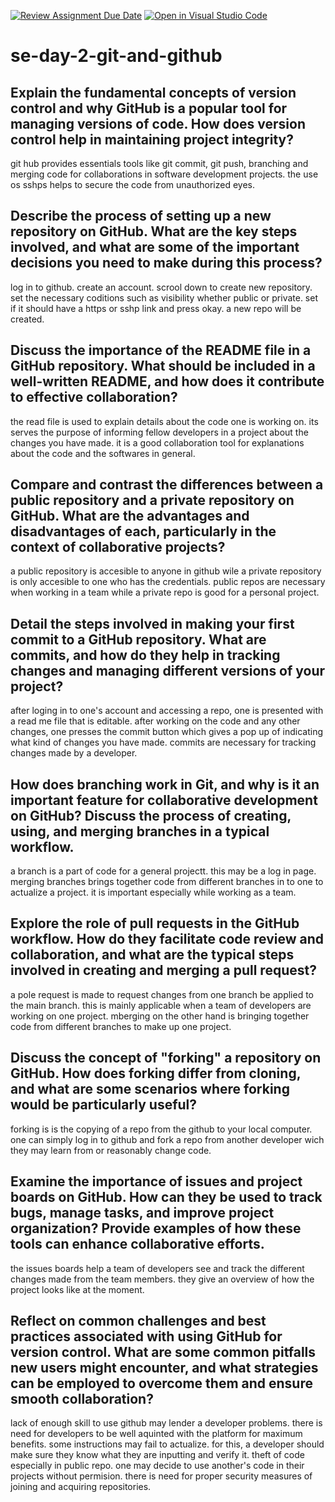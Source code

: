 [![Review Assignment Due Date](https://classroom.github.com/assets/deadline-readme-button-22041afd0340ce965d47ae6ef1cefeee28c7c493a6346c4f15d667ab976d596c.svg)](https://classroom.github.com/a/8wgCKhpZ)
[![Open in Visual Studio Code](https://classroom.github.com/assets/open-in-vscode-2e0aaae1b6195c2367325f4f02e2d04e9abb55f0b24a779b69b11b9e10269abc.svg)](https://classroom.github.com/online_ide?assignment_repo_id=15600258&assignment_repo_type=AssignmentRepo)
# se-day-2-git-and-github
## Explain the fundamental concepts of version control and why GitHub is a popular tool for managing versions of code. How does version control help in maintaining project integrity?
git hub provides essentials tools like git commit, git push, branching and merging code for collaborations in software development projects. the use os sshps helps to secure the code from unauthorized eyes.
## Describe the process of setting up a new repository on GitHub. What are the key steps involved, and what are some of the important decisions you need to make during this process?
log in to github. create an account. scrool down to create new repository. set the necessary coditions such as visibility whether public or private. set if it should have a https or sshp link and press okay. a new repo will be created.
## Discuss the importance of the README file in a GitHub repository. What should be included in a well-written README, and how does it contribute to effective collaboration?
the read file is used to explain details about the code one is working on. its serves the purpose of informing fellow developers in a project about the changes you have made. it is a good collaboration tool for explanations about the code and the softwares in general.
## Compare and contrast the differences between a public repository and a private repository on GitHub. What are the advantages and disadvantages of each, particularly in the context of collaborative projects?
a public repository is accesible to anyone in github wile a private repository is only accesible to one who has the credentials. public repos are necessary when working in a team while a private repo is good for a personal project.
## Detail the steps involved in making your first commit to a GitHub repository. What are commits, and how do they help in tracking changes and managing different versions of your project?
after loging in to one's account and accessing a repo, one is presented with a read me file that is editable. after working on the code and any other changes, one presses the commit button which gives a pop up of indicating what kind of changes you have made. commits are necessary for tracking changes made by a developer.
## How does branching work in Git, and why is it an important feature for collaborative development on GitHub? Discuss the process of creating, using, and merging branches in a typical workflow.
a branch is a part of code for a general projectt. this may be a log in page. merging branches brings together code from different branches in to one to actualize a project. it is important especially while working as a team.
## Explore the role of pull requests in the GitHub workflow. How do they facilitate code review and collaboration, and what are the typical steps involved in creating and merging a pull request?
a pole request is made to request changes from one branch be applied to the main branch. this is mainly applicable when a team of developers are working on one project. mberging on the other hand is bringing together code from different branches to make up one project.
## Discuss the concept of "forking" a repository on GitHub. How does forking differ from cloning, and what are some scenarios where forking would be particularly useful?
forking is is the copying of a repo from the github to your local computer. one can simply log in to github and fork a repo from another developer wich they may learn from or reasonably change code.
## Examine the importance of issues and project boards on GitHub. How can they be used to track bugs, manage tasks, and improve project organization? Provide examples of how these tools can enhance collaborative efforts.
the issues boards help a team of developers see and track the different changes made from the team members. they give an overview of how the project looks like at the moment.
## Reflect on common challenges and best practices associated with using GitHub for version control. What are some common pitfalls new users might encounter, and what strategies can be employed to overcome them and ensure smooth collaboration?
lack of enough skill to use github may lender a developer problems. there is need for developers to be well aquinted  with the platform for maximum benefits. some instructions may fail to actualize. for this, a developer should make sure they know what they are inputting and verify it.  theft of code especially in public repo. one may decide to use another's code in their projects without permision. there is need for proper security measures of joining and acquiring repositories.
